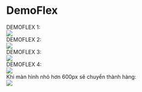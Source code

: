 # DemoFlex
DEMOFLEX 1:
<br>
<img src = "https://i.imgur.com/iyWQ2X8.png">
<br>
DEMOFLEX 2:
<br>
<img src = "https://i.imgur.com/H7pp1r1.png">
<br>
DEMOFLEX 3:
<br>
<img src = "https://i.imgur.com/N4iHNQz.png">
<br>
DEMOFLEX 4:
<br>
<img src = "https://i.imgur.com/sGFl7kw.png">
<br>
Khi màn hình nhỏ hơn 600px sẽ chuyển thành hàng:
<br>
<img src = "https://i.imgur.com/NcakPou.png">
